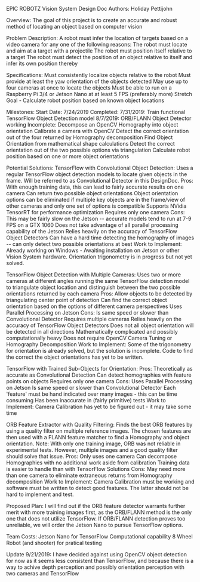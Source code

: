 EPIC ROBOTZ Vision System Design Doc
Authors: Holiday Pettijohn

Overview:
The goal of this project is to create an accurate and robust method of locating an object based on computer vision

Problem Description:
A robot must infer the location of targets based on a video camera for any one of the following reasons:
  The robot must locate and aim at a target with a projectile
  The robot must position itself relative to a target
  The robot must detect the position of an object relative to itself and infer its own position thereby

Specifications:
Must consistently localize objects relative to the robot
Must provide at least the yaw orientation of the objects detected
May use up to four cameras at once to locate the objects
Must be able to run on a Raspberry Pi 3/4 or Jetson Nano at at least 5 FPS (preferably more)
Stretch Goal - Calculate robot position based on known object locations

Milestones:
Start Date: 7/24/2019
Completed:
7/31/2019: Train functional TensorFlow Object Detection model
8/7/2019: ORB/FLANN Object Detector working
Incomplete:
Decompose an OpenCV Homography into object orientation
  Calibrate a camera with OpenCV
  Detect the correct orientation out of the four returned by Homography decomposition
Find Object Orientation from mathematical shape calculations
  Detect the correct orientation out of the two possible options via triangulation
Calculate robot position based on one or more object orientations

Potential Solutions:
TensorFlow with Convolutional Object Detection:
Uses a regular TensorFlow object detection models to locate given objects in the frame. Will be referred to as Convolutional Detector in this DesignDoc.
Pros:
  With enough training data, this can lead to fairly accurate results on one camera
  Can return two possible object orientations
    Object orientation options can be eliminated if multiple key objects are in the frame/view of other cameras and only one set of options is compatible
  Supports NVidia TensorRT for performance optimization
  Requires only one camera
Cons:
  This may be fairly slow on the Jetson -- accurate models tend to run at 7-9 FPS on a GTX 1060
  Does not take advantage of all parallel processing capability of the Jetson
  Relies heavily on the accuracy of TensorFlow Object Detectors
  Can have a hard time detecting the homography of images -- can only detect two possible orientations at best
Work to Implement: Already working on Windows - Awaiting installation on Jetson or other Vision System hardware. Orientation trigonometry is in progress but not yet solved.

TensorFlow Object Detection with Multiple Cameras:
Uses two or more cameras at different angles running the same TensorFlow detection model to triangulate object location and distinguish between the two possible orientations returned by each camera
Pros:
  Allow objects to be detected by triangulating center point of detection
  Can find the correct object orientation based on the options of different camera perspectives
  Uses Parallel Processing on Jetson
Cons:
  Is same speed or slower than Convolutional Detector
  Requires multiple cameras
  Relies heavily on the accuracy of TensorFlow Object Detectors
  Does not all object orientation will be detected in all directions
  Mathematically complicated and possibly computationally heavy
  Does not require OpenCV Camera Tuning or Homography Decomposition
Work to Implement: Some of the trigonometry for orientation is already solved, but the solution is incomplete. Code to find the correct the object orientations has yet to be written.
  
TensorFlow with Trained Sub-Objects for Orientation:
Pros:
  Theoretically as accurate as Convolutional Detection
  Can detect homographies with feature points on objects
  Requires only one camera
Cons:
  Uses Parallel Processing on Jetson
  Is same speed or slower than Convolutional Detector
  Each 'feature' must be hand indicated over many images - this can be time consuming
  Has been inaccurate in (fairly primitive) tests
Work to Implement: Camera Calibration has yet to be figured out - it may take some time

ORB Feature Extractor with Quality Filtering:
Finds the best ORB features by using a quality filter on multiple reference images. The chosen features are then used with a FLANN feature matcher to find a Homography and object orientation.
Note: With only one training image, ORB was not reliable in experimental tests. However, multiple images and a good quality filter should solve that issue.
Pros:
  Only uses one camera
  Can decompose Homographies with no additional work aside from calibration
  Training data is easier to handle than with TensorFlow Solutions
Cons:
  May need more than one camera to eliminate extraneous returns from Homography decomposition
Work to Implement: Camera Calibration must be working and software must be written to detect good features. The latter should not be hard to implement and test.

Proposed Plan:
I will find out if the ORB feature detector warrants further merit with more training images first, as the ORB/FLANN method is the only one that does not utilize TensorFlow. If ORB/FLANN detection proves too unreliable, we will order the Jetson Nano to pursue TensorFlow options.

Team Costs:
Jetson Nano for TensorFlow Computational capability
8 Wheel Robot (and shooter) for pratical testing

Update 9/21/2019:
  I have decided against using OpenCV object detection for now as it seems less consistent than TensorFlow, and because there is a way to achive depth perception and possibly orientation perception with two cameras and TensorFlow
